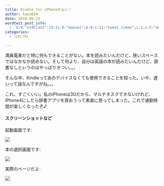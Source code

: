 ```yaml
---
title: Kindle for iPhoneがよい！
author: kazu634
date: 2010-06-25
wordtwit_post_info:
  - 'O:8:"stdClass":13:{s:6:"manual";b:0;s:11:"tweet_times";i:1;s:5:"delay";i:0;s:7:"enabled";i:1;s:10:"separation";s:2:"60";s:7:"version";s:3:"3.7";s:14:"tweet_template";b:0;s:6:"status";i:2;s:6:"result";a:0:{}s:13:"tweet_counter";i:2;s:13:"tweet_log_ids";a:1:{i:0;i:5297;}s:9:"hash_tags";a:0:{}s:8:"accounts";a:1:{i:0;s:7:"kazu634";}}'
categories:
  - つれづれ

---
```

<div class="section">
<p>
    満員電車だと特に何もできることがない。本を読みたいんだけど、狭いスペースではなかなか読めない。そして何より、自分は英語の本が読みたいんだけど、辞書なしというのはやっぱりきつい。。。
</p>
  
<p>
    そんな中、Kindleってあのデバイスなくても使用できることを知った。いや、遅いって話なんですがね。。。
</p>
  
<p>
    これ、すごくいい。私のiPhoneは3Gだから、マルチタスクできないけれど、iPhone4にしたら辞書アプリを買おうって素直に思ってしまった。これで通勤時間が楽しくなったぞ♪
</p>
  
<h4>
    スクリーンショットなど
</h4>
  
<p>
    起動画面です:
</p>
  
<p>
<center>
</center>
</p>
  
<p>
<a href="http://flickr.com/photos/42332031@N02/4733055884/" onclick="__gaTracker('send', 'event', 'outbound-article', 'http://flickr.com/photos/42332031@N02/4733055884/', '');" title="Kindle1"><img src="http://farm2.static.flickr.com/1119/4733055884_bc2bc97271.jpg" /></a>
</p></p> 
  
<p>
    本の選択画面です:
</p>
  
<p>
<center>
</center>
</p>
  
<p>
<a href="http://flickr.com/photos/42332031@N02/4733056170/" onclick="__gaTracker('send', 'event', 'outbound-article', 'http://flickr.com/photos/42332031@N02/4733056170/', '');" title="Kindle2"><img src="http://farm2.static.flickr.com/1404/4733056170_38dd672834.jpg" /></a>
</p></p> 
  
<p>
    実際のページだよ:
</p>
  
<p>
<center>
</center>
</p>
  
<p>
<a href="http://flickr.com/photos/42332031@N02/4732411597/" onclick="__gaTracker('send', 'event', 'outbound-article', 'http://flickr.com/photos/42332031@N02/4732411597/', '');" title="Kindle2"><img src="http://farm2.static.flickr.com/1240/4732411597_f2d653487d.jpg" /></a>
</p></p>
</div>

